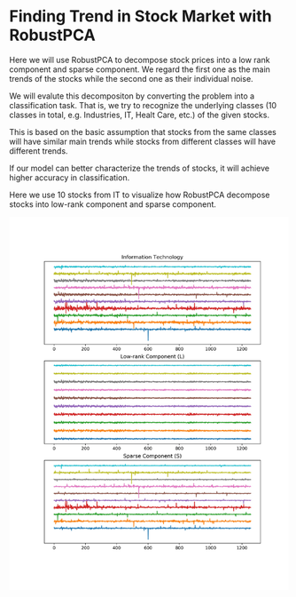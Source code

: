 # Finding Trend in Stock Market with RobustPCA

Here we will use RobustPCA to decompose stock prices into a low rank component and sparse component. We regard the first one as the main trends of the stocks while the second one as their individual noise.

We will evalute this decompositon by converting the problem into a classification task. That is, we try to recognize the underlying classes (10 classes in total, e.g. Industries, IT, Healt Care, etc.) of the given stocks. 

This is based on the basic assumption that stocks from the same classes will have similar main trends while stocks from different classes will have different trends.

If our model can better characterize the trends of stocks, it will achieve higher accuracy in classification.

Here we use 10 stocks from IT to visualize how RobustPCA decompose stocks into low-rank component and sparse component.

![Decomposition of 10 Stocks from IT with RobustPCA](https://github.com/ZhicongLiang/SNP500-Stock-Trend/blob/master/figs/IT-decompose.jpg)
